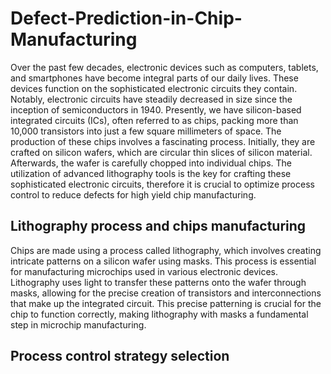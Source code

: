 # Defect-Prediction-in-Chip-Manufacturing
Over the past few decades, electronic devices such as computers, tablets, and smartphones have become integral parts of our daily lives. These devices function on the sophisticated electronic circuits they contain. Notably, electronic circuits have steadily decreased in size since the inception of semiconductors in 1940. Presently, we have silicon-based integrated circuits (ICs), often referred to as chips, packing more than 10,000 transistors into just a few square millimeters of space. The production of these chips involves a fascinating process. Initially, they are crafted on silicon wafers, which are circular thin slices of silicon material. Afterwards, the wafer is carefully chopped into individual chips. The utilization of advanced lithography tools is the key for crafting these sophisticated electronic circuits, therefore it is crucial to optimize process control to reduce defects for high yield chip manufacturing.

## Lithography process and chips manufacturing
Chips are made using a process called lithography, which involves creating intricate patterns on a silicon wafer using masks. This process is essential for manufacturing microchips used in various electronic devices. Lithography uses light to transfer these patterns onto the wafer through masks, allowing for the precise creation of transistors and interconnections that make up the integrated circuit. This precise patterning is crucial for the chip to function correctly, making lithography with masks a fundamental step in microchip manufacturing.

## Process control strategy selection
